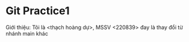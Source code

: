 # Git Practice1
Giới thiệu: Tôi là <thạch hoàng dự>, MSSV <220839>
đay là thay đổi từ nhánh main khác